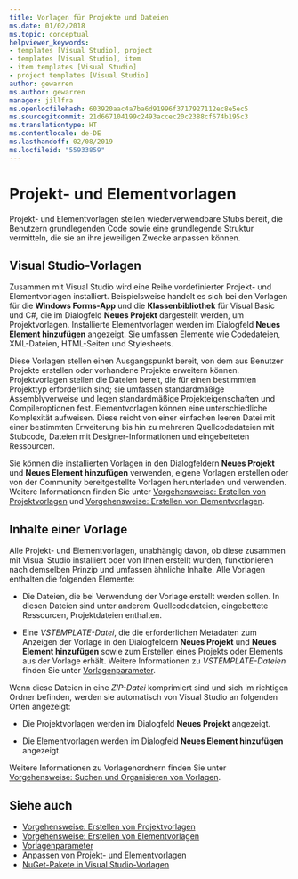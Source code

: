 ```yaml
---
title: Vorlagen für Projekte und Dateien
ms.date: 01/02/2018
ms.topic: conceptual
helpviewer_keywords:
- templates [Visual Studio], project
- templates [Visual Studio], item
- item templates [Visual Studio]
- project templates [Visual Studio]
author: gewarren
ms.author: gewarren
manager: jillfra
ms.openlocfilehash: 603920aac4a7ba6d91996f3717927112ec8e5ec5
ms.sourcegitcommit: 21d667104199c2493accec20c2388cf674b195c3
ms.translationtype: HT
ms.contentlocale: de-DE
ms.lasthandoff: 02/08/2019
ms.locfileid: "55933859"
---
```

# <a name="project-and-item-templates"></a>Projekt- und Elementvorlagen

Projekt- und Elementvorlagen stellen wiederverwendbare Stubs bereit, die Benutzern grundlegenden Code sowie eine grundlegende Struktur vermitteln, die sie an ihre jeweiligen Zwecke anpassen können.

## <a name="visual-studio-templates"></a>Visual Studio-Vorlagen

Zusammen mit Visual Studio wird eine Reihe vordefinierter Projekt- und Elementvorlagen installiert. Beispielsweise handelt es sich bei den Vorlagen für die **Windows Forms-App** und die **Klassenbibliothek** für Visual Basic und C#, die im Dialogfeld **Neues Projekt** dargestellt werden, um Projektvorlagen. Installierte Elementvorlagen werden im Dialogfeld **Neues Element hinzufügen** angezeigt. Sie umfassen Elemente wie Codedateien, XML-Dateien, HTML-Seiten und Stylesheets.

Diese Vorlagen stellen einen Ausgangspunkt bereit, von dem aus Benutzer Projekte erstellen oder vorhandene Projekte erweitern können. Projektvorlagen stellen die Dateien bereit, die für einen bestimmten Projekttyp erforderlich sind; sie umfassen standardmäßige Assemblyverweise und legen standardmäßige Projekteigenschaften und Compileroptionen fest. Elementvorlagen können eine unterschiedliche Komplexität aufweisen. Diese reicht von einer einfachen leeren Datei mit einer bestimmten Erweiterung bis hin zu mehreren Quellcodedateien mit Stubcode, Dateien mit Designer-Informationen und eingebetteten Ressourcen.

Sie können die installierten Vorlagen in den Dialogfeldern **Neues Projekt** und **Neues Element hinzufügen** verwenden, eigene Vorlagen erstellen oder von der Community bereitgestellte Vorlagen herunterladen und verwenden. Weitere Informationen finden Sie unter [Vorgehensweise: Erstellen von Projektvorlagen](../ide/how-to-create-project-templates.md) und [Vorgehensweise: Erstellen von Elementvorlagen](../ide/how-to-create-item-templates.md).

## <a name="contents-of-a-template"></a>Inhalte einer Vorlage

Alle Projekt- und Elementvorlagen, unabhängig davon, ob diese zusammen mit Visual Studio installiert oder von Ihnen erstellt wurden, funktionieren nach demselben Prinzip und umfassen ähnliche Inhalte. Alle Vorlagen enthalten die folgenden Elemente:

- Die Dateien, die bei Verwendung der Vorlage erstellt werden sollen. In diesen Dateien sind unter anderem Quellcodedateien, eingebettete Ressourcen, Projektdateien enthalten.

- Eine *VSTEMPLATE-Datei*, die die erforderlichen Metadaten zum Anzeigen der Vorlage in den Dialogfeldern **Neues Projekt** und **Neues Element hinzufügen** sowie zum Erstellen eines Projekts oder Elements aus der Vorlage erhält. Weitere Informationen zu *VSTEMPLATE-Dateien* finden Sie unter [Vorlagenparameter](../ide/template-parameters.md).

Wenn diese Dateien in eine *ZIP-Datei* komprimiert sind und sich im richtigen Ordner befinden, werden sie automatisch von Visual Studio an folgenden Orten angezeigt:

- Die Projektvorlagen werden im Dialogfeld **Neues Projekt** angezeigt.

- Die Elementvorlagen werden im Dialogfeld **Neues Element hinzufügen** angezeigt.

Weitere Informationen zu Vorlagenordnern finden Sie unter [Vorgehensweise: Suchen und Organisieren von Vorlagen](../ide/how-to-locate-and-organize-project-and-item-templates.md).

## <a name="see-also"></a>Siehe auch

- [Vorgehensweise: Erstellen von Projektvorlagen](../ide/how-to-create-project-templates.md)
- [Vorgehensweise: Erstellen von Elementvorlagen](../ide/how-to-create-item-templates.md)
- [Vorlagenparameter](../ide/template-parameters.md)
- [Anpassen von Projekt- und Elementvorlagen](../ide/customizing-project-and-item-templates.md)
- [NuGet-Pakete in Visual Studio-Vorlagen](/nuget/visual-studio-extensibility/visual-studio-templates)